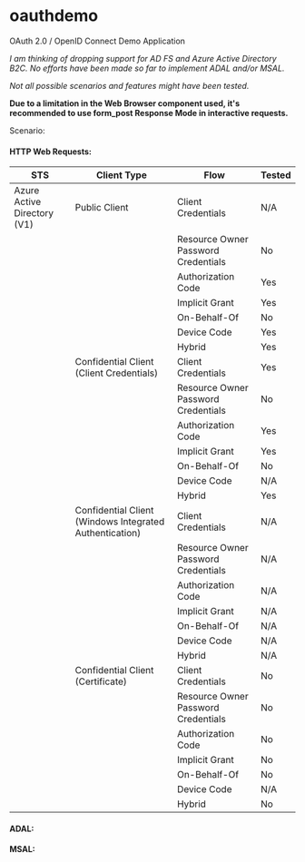 # oauthdemo
OAuth 2.0 / OpenID Connect Demo Application

*I am thinking of dropping support for AD FS and Azure Active Directory B2C.*
*No efforts have been made so far to implement ADAL and/or MSAL.*

*Not all possible scenarios and features might have been tested.*

**Due to a limitation in the Web Browser component used, it's recommended to use form_post Response Mode in interactive requests.**

Scenario:

#### HTTP Web Requests:
| STS | Client Type | Flow | Tested |
|---|---|---|---|
| Azure Active Directory (V1) | Public Client | Client Credentials| N/A |
|  |  | Resource Owner Password Credentials | No |
|  |  | Authorization Code | Yes |
|  |  | Implicit Grant | Yes |
|  |  | On-Behalf-Of | No |
|  |  | Device Code | Yes |
|  |  | Hybrid | Yes |
|  | Confidential Client (Client Credentials) | Client Credentials| Yes |
|  |  | Resource Owner Password Credentials | No |
|  |  | Authorization Code | Yes |
|  |  | Implicit Grant | Yes |
|  |  | On-Behalf-Of | No |
|  |  | Device Code | N/A |
|  |  | Hybrid | Yes |
|  | Confidential Client (Windows Integrated Authentication) | Client Credentials| N/A |
|  |  | Resource Owner Password Credentials | N/A |
|  |  | Authorization Code | N/A |
|  |  | Implicit Grant | N/A |
|  |  | On-Behalf-Of | N/A |
|  |  | Device Code | N/A |
|  |  | Hybrid | N/A |
|  | Confidential Client (Certificate) | Client Credentials| No |
|  |  | Resource Owner Password Credentials | No |
|  |  | Authorization Code | No |
|  |  | Implicit Grant | No |
|  |  | On-Behalf-Of | No |
|  |  | Device Code | N/A |
|  |  | Hybrid | No |
 
#### ADAL:

#### MSAL:
